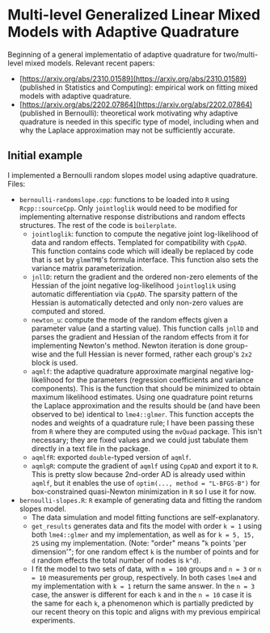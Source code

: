 # Multi-level Generalized Linear Mixed Models with Adaptive Quadrature

Beginning of a general implementatio of adaptive quadrature for two/multi-level mixed models.
Relevant recent papers:

  - [https://arxiv.org/abs/2310.01589](https://arxiv.org/abs/2310.01589) (published in Statistics and Computing): empirical work on fitting mixed models with adaptive quadrature.
  - [https://arxiv.org/abs/2202.07864](https://arxiv.org/abs/2202.07864) (published in Bernoulli): theoretical work motivating why adaptive quadrature is needed in this specific type of model,
    including when and why the Laplace approximation may not be sufficiently accurate.

## Initial example

I implemented a Bernoulli random slopes model using adaptive quadrature.
Files:
  
  - `bernoulli-randomslope.cpp`: functions to be loaded into `R` using `Rcpp::sourceCpp`. Only `jointloglik` would
    need to be modified for implementing alternative response distributions and random effects structures.
    The rest of the code is `boilerplate`.
      - `jointloglik`: function to compute the negative joint log-likelihood of data and random effects.
        Templated for compatibility with `CppAD`. This function contains code which will ideally be replaced
        by code that is set by `glmmTMB`'s formula interface. This function also sets the variance matrix parameterization.
      - `jnllD`: return the gradient and the ordered non-zero elements of the Hessian of the joint negative
        log-likelihood `jointloglik` using automatic differentiation via `CppAD`. The sparsity pattern of the
        Hessian is automatically detected and only non-zero values are computed and stored.
      - `newton_u`: compute the mode of the random effects given a parameter value (and a starting value).
        This function calls `jnllD` and parses the gradient and Hessian of the random effects from it for
        implementing Newton's method. Newton iteration is done group-wise and the full Hessian is never formed,
        rather each group's `2x2` block is used.
      - `aqmlf`: the adaptive quadrature approximate marginal negative log-likelihood for the parameters (regression
        coefficients and variance components). This is the function that should be minimized to obtain maximum
        likelihood estimates. Using one quadrature point returns the Laplace approximation and the results should be
        (and have been observed to be) identical to `lme4::glmer`. This function accepts the nodes and weights of a
        quadrature rule; I have been passing these from `R` where they are computed using the `mvQuad` package. This
        isn't necessary; they are fixed values and we could just tabulate them directly in a text file in the package.
      - `aqmlfR`: exported `double`-typed version of `aqmlf`.
      - `aqmlgR`: compute the gradient of `aqmlf` using `CppAD` and export it to `R`. This is pretty slow because 2nd-order
        AD is already used within `aqmlf`, but it enables the use of `optim(..., method = "L-BFGS-B")` for box-constrained
        quasi-Newton minimization in `R` so I use it for now.
  - `bernoulli-slopes.R`: `R` example of generating data and fitting the random slopes model.
      - The data simulation and model fitting functions are self-explanatory.
      - `get_results` generates data and fits the model with order `k = 1` using both `lme4::glmer` and my
        implementation, as well as for `k = 5, 15, 25` using my implementation. (Note: "order" means "`k` points 'per dimension'";
        for one random effect `k` is the number of points and for `d` random effects the total number of nodes is `k^d`).
      - I fit the model to two sets of data, with `m = 100` groups and `n = 3` or `n = 10` measurements per group, respectively.
        In both cases `lme4` and my implementation with `k = 1` return the same answer. In the `n = 3` case, the answer is different
        for each `k` and in the `n = 10` case it is the same for each `k`, a phenomenon which is partially predicted by our recent
        theory on this topic and aligns with my previous empirical experiments.
